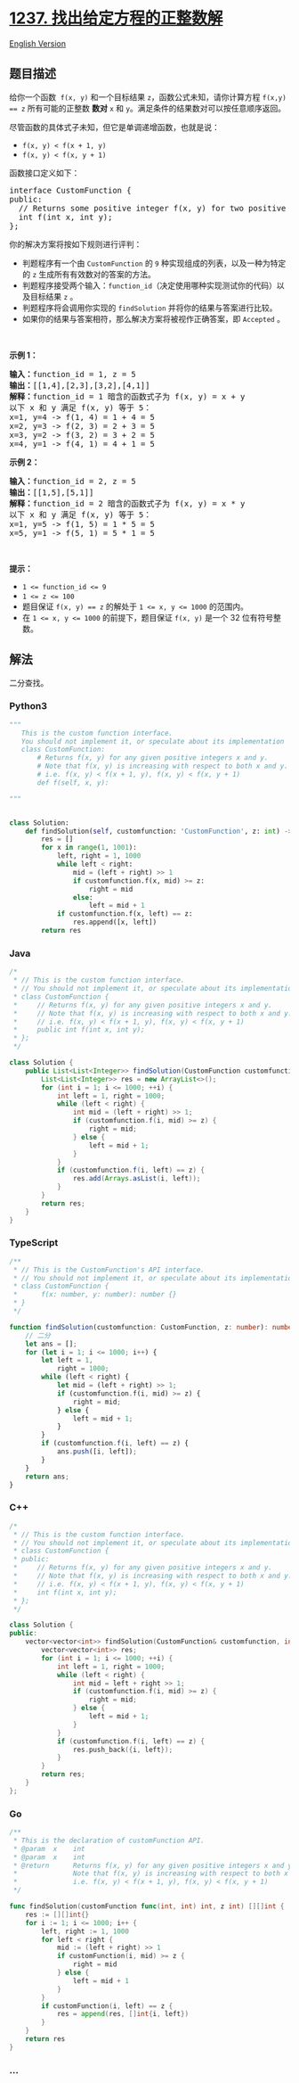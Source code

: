 # [1237. 找出给定方程的正整数解](https://leetcode.cn/problems/find-positive-integer-solution-for-a-given-equation)

[English Version](/solution/1200-1299/1237.Find%20Positive%20Integer%20Solution%20for%20a%20Given%20Equation/README_EN.md)

## 题目描述

<!-- 这里写题目描述 -->

<p>给你一个函数  <code>f(x, y)</code> 和一个目标结果 <code>z</code>，函数公式未知，请你计算方程 <code>f(x,y) == z</code> 所有可能的正整数 <strong>数对</strong> <code>x</code> 和 <code>y</code>。满足条件的结果数对可以按任意顺序返回。</p>

<p>尽管函数的具体式子未知，但它是单调递增函数，也就是说：</p>

<ul>
	<li><code>f(x, y) < f(x + 1, y)</code></li>
	<li><code>f(x, y) < f(x, y + 1)</code></li>
</ul>

<p>函数接口定义如下：</p>

<pre>
interface CustomFunction {
public:
  // Returns some positive integer f(x, y) for two positive integers x and y based on a formula.
  int f(int x, int y);
};</pre>

<p>你的解决方案将按如下规则进行评判：</p>

<ul>
	<li>判题程序有一个由 <code>CustomFunction</code> 的 <code>9</code> 种实现组成的列表，以及一种为特定的 <code>z</code> 生成所有有效数对的答案的方法。</li>
	<li>判题程序接受两个输入：<code>function_id</code>（决定使用哪种实现测试你的代码）以及目标结果 <code>z</code> 。</li>
	<li>判题程序将会调用你实现的 <code>findSolution</code> 并将你的结果与答案进行比较。</li>
	<li>如果你的结果与答案相符，那么解决方案将被视作正确答案，即 <code>Accepted</code> 。</li>
</ul>

<p> </p>

<p><strong>示例 1：</strong></p>

<pre>
<strong>输入：</strong>function_id = 1, z = 5
<strong>输出：</strong>[[1,4],[2,3],[3,2],[4,1]]
<strong>解释：</strong>function_id = 1 暗含的函数式子为 f(x, y) = x + y
以下 x 和 y 满足 f(x, y) 等于 5：
x=1, y=4 -> f(1, 4) = 1 + 4 = 5
x=2, y=3 -> f(2, 3) = 2 + 3 = 5
x=3, y=2 -> f(3, 2) = 3 + 2 = 5
x=4, y=1 -> f(4, 1) = 4 + 1 = 5
</pre>

<p><strong>示例 2：</strong></p>

<pre>
<strong>输入：</strong>function_id = 2, z = 5
<strong>输出：</strong>[[1,5],[5,1]]
<strong>解释：</strong>function_id = 2 暗含的函数式子为 f(x, y) = x * y
以下 x 和 y 满足 f(x, y) 等于 5：
x=1, y=5 -> f(1, 5) = 1 * 5 = 5
x=5, y=1 -> f(5, 1) = 5 * 1 = 5</pre>

<p> </p>

<p><strong>提示：</strong></p>

<ul>
	<li><code>1 <= function_id <= 9</code></li>
	<li><code>1 <= z <= 100</code></li>
	<li>题目保证 <code>f(x, y) == z</code> 的解处于 <code>1 <= x, y <= 1000</code> 的范围内。</li>
	<li>在 <code>1 <= x, y <= 1000</code> 的前提下，题目保证 <code>f(x, y)</code> 是一个 32 位有符号整数。</li>
</ul>

## 解法

<!-- 这里可写通用的实现逻辑 -->

二分查找。

<!-- tabs:start -->

### **Python3**

<!-- 这里可写当前语言的特殊实现逻辑 -->

```python
"""
   This is the custom function interface.
   You should not implement it, or speculate about its implementation
   class CustomFunction:
       # Returns f(x, y) for any given positive integers x and y.
       # Note that f(x, y) is increasing with respect to both x and y.
       # i.e. f(x, y) < f(x + 1, y), f(x, y) < f(x, y + 1)
       def f(self, x, y):

"""


class Solution:
    def findSolution(self, customfunction: 'CustomFunction', z: int) -> List[List[int]]:
        res = []
        for x in range(1, 1001):
            left, right = 1, 1000
            while left < right:
                mid = (left + right) >> 1
                if customfunction.f(x, mid) >= z:
                    right = mid
                else:
                    left = mid + 1
            if customfunction.f(x, left) == z:
                res.append([x, left])
        return res
```

### **Java**

<!-- 这里可写当前语言的特殊实现逻辑 -->

```java
/*
 * // This is the custom function interface.
 * // You should not implement it, or speculate about its implementation
 * class CustomFunction {
 *     // Returns f(x, y) for any given positive integers x and y.
 *     // Note that f(x, y) is increasing with respect to both x and y.
 *     // i.e. f(x, y) < f(x + 1, y), f(x, y) < f(x, y + 1)
 *     public int f(int x, int y);
 * };
 */

class Solution {
    public List<List<Integer>> findSolution(CustomFunction customfunction, int z) {
        List<List<Integer>> res = new ArrayList<>();
        for (int i = 1; i <= 1000; ++i) {
            int left = 1, right = 1000;
            while (left < right) {
                int mid = (left + right) >> 1;
                if (customfunction.f(i, mid) >= z) {
                    right = mid;
                } else {
                    left = mid + 1;
                }
            }
            if (customfunction.f(i, left) == z) {
                res.add(Arrays.asList(i, left));
            }
        }
        return res;
    }
}
```

### **TypeScript**

```ts
/**
 * // This is the CustomFunction's API interface.
 * // You should not implement it, or speculate about its implementation
 * class CustomFunction {
 *      f(x: number, y: number): number {}
 * }
 */

function findSolution(customfunction: CustomFunction, z: number): number[][] {
    // 二分
    let ans = [];
    for (let i = 1; i <= 1000; i++) {
        let left = 1,
            right = 1000;
        while (left < right) {
            let mid = (left + right) >> 1;
            if (customfunction.f(i, mid) >= z) {
                right = mid;
            } else {
                left = mid + 1;
            }
        }
        if (customfunction.f(i, left) == z) {
            ans.push([i, left]);
        }
    }
    return ans;
}
```

### **C++**

```cpp
/*
 * // This is the custom function interface.
 * // You should not implement it, or speculate about its implementation
 * class CustomFunction {
 * public:
 *     // Returns f(x, y) for any given positive integers x and y.
 *     // Note that f(x, y) is increasing with respect to both x and y.
 *     // i.e. f(x, y) < f(x + 1, y), f(x, y) < f(x, y + 1)
 *     int f(int x, int y);
 * };
 */

class Solution {
public:
    vector<vector<int>> findSolution(CustomFunction& customfunction, int z) {
        vector<vector<int>> res;
        for (int i = 1; i <= 1000; ++i) {
            int left = 1, right = 1000;
            while (left < right) {
                int mid = left + right >> 1;
                if (customfunction.f(i, mid) >= z) {
                    right = mid;
                } else {
                    left = mid + 1;
                }
            }
            if (customfunction.f(i, left) == z) {
                res.push_back({i, left});
            }
        }
        return res;
    }
};
```

### **Go**

```go
/**
 * This is the declaration of customFunction API.
 * @param  x    int
 * @param  x    int
 * @return 	    Returns f(x, y) for any given positive integers x and y.
 *			    Note that f(x, y) is increasing with respect to both x and y.
 *              i.e. f(x, y) < f(x + 1, y), f(x, y) < f(x, y + 1)
 */

func findSolution(customFunction func(int, int) int, z int) [][]int {
	res := [][]int{}
	for i := 1; i <= 1000; i++ {
		left, right := 1, 1000
		for left < right {
			mid := (left + right) >> 1
			if customFunction(i, mid) >= z {
				right = mid
			} else {
				left = mid + 1
			}
		}
		if customFunction(i, left) == z {
			res = append(res, []int{i, left})
		}
	}
	return res
}
```

### **...**

```

```

<!-- tabs:end -->
